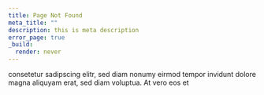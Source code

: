 ```yaml
---
title: Page Not Found
meta_title: ""
description: this is meta description
error_page: true
_build:
  render: never
---
```


consetetur sadipscing elitr, sed diam
nonumy eirmod tempor invidunt dolore magna aliquyam erat, sed diam
voluptua. At vero eos et
